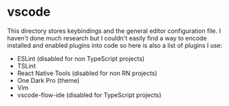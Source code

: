 # vscode

This directory stores keybindings and the general editor configuration file. I haven't done much research but I couldn't easily find a way to encode installed and enabled plugins into code so here is also a list of plugins I use:

- ESLint (disabled for non TypeScript projects)
- TSLint
- React Native Tools (disabled for non RN projects)
- One Dark Pro (theme)
- Vim
- vscode-flow-ide (disabled for TypeScript projects)

